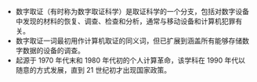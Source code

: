 - 数字取证（有时称为数字取证科学）是取证科学的一个分支，包括对数字设备中发现的材料的恢复、调查、检查和分析，通常与移动设备和计算机犯罪有关。
- 数字取证一词最初用作计算机取证的同义词，但已扩展到涵盖所有能够存储数字数据的设备的调查。
- 起源于 1970 年代末和 1980 年代初的个人计算革命，该学科在 1990 年代以随意的方式发展，直到 21 世纪初才出现国家政策。